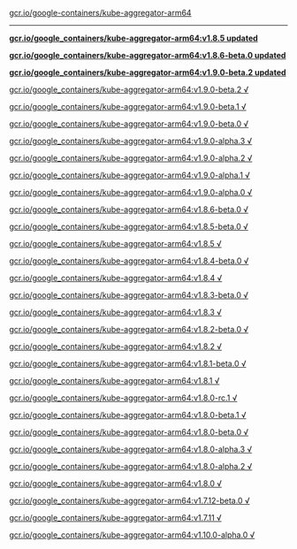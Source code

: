 [gcr.io/google-containers/kube-aggregator-arm64](https://hub.docker.com/r/anjia0532/kube-aggregator-arm64/tags/) 

----
**[gcr.io/google_containers/kube-aggregator-arm64:v1.8.5 updated](https://hub.docker.com/r/anjia0532/kube-aggregator-arm64/tags/)**

**[gcr.io/google_containers/kube-aggregator-arm64:v1.8.6-beta.0 updated](https://hub.docker.com/r/anjia0532/kube-aggregator-arm64/tags/)**

**[gcr.io/google_containers/kube-aggregator-arm64:v1.9.0-beta.2 updated](https://hub.docker.com/r/anjia0532/kube-aggregator-arm64/tags/)**

[gcr.io/google_containers/kube-aggregator-arm64:v1.9.0-beta.2 √](https://hub.docker.com/r/anjia0532/kube-aggregator-arm64/tags/)

[gcr.io/google_containers/kube-aggregator-arm64:v1.9.0-beta.1 √](https://hub.docker.com/r/anjia0532/kube-aggregator-arm64/tags/)

[gcr.io/google_containers/kube-aggregator-arm64:v1.9.0-beta.0 √](https://hub.docker.com/r/anjia0532/kube-aggregator-arm64/tags/)

[gcr.io/google_containers/kube-aggregator-arm64:v1.9.0-alpha.3 √](https://hub.docker.com/r/anjia0532/kube-aggregator-arm64/tags/)

[gcr.io/google_containers/kube-aggregator-arm64:v1.9.0-alpha.2 √](https://hub.docker.com/r/anjia0532/kube-aggregator-arm64/tags/)

[gcr.io/google_containers/kube-aggregator-arm64:v1.9.0-alpha.1 √](https://hub.docker.com/r/anjia0532/kube-aggregator-arm64/tags/)

[gcr.io/google_containers/kube-aggregator-arm64:v1.9.0-alpha.0 √](https://hub.docker.com/r/anjia0532/kube-aggregator-arm64/tags/)

[gcr.io/google_containers/kube-aggregator-arm64:v1.8.6-beta.0 √](https://hub.docker.com/r/anjia0532/kube-aggregator-arm64/tags/)

[gcr.io/google_containers/kube-aggregator-arm64:v1.8.5-beta.0 √](https://hub.docker.com/r/anjia0532/kube-aggregator-arm64/tags/)

[gcr.io/google_containers/kube-aggregator-arm64:v1.8.5 √](https://hub.docker.com/r/anjia0532/kube-aggregator-arm64/tags/)

[gcr.io/google_containers/kube-aggregator-arm64:v1.8.4-beta.0 √](https://hub.docker.com/r/anjia0532/kube-aggregator-arm64/tags/)

[gcr.io/google_containers/kube-aggregator-arm64:v1.8.4 √](https://hub.docker.com/r/anjia0532/kube-aggregator-arm64/tags/)

[gcr.io/google_containers/kube-aggregator-arm64:v1.8.3-beta.0 √](https://hub.docker.com/r/anjia0532/kube-aggregator-arm64/tags/)

[gcr.io/google_containers/kube-aggregator-arm64:v1.8.3 √](https://hub.docker.com/r/anjia0532/kube-aggregator-arm64/tags/)

[gcr.io/google_containers/kube-aggregator-arm64:v1.8.2-beta.0 √](https://hub.docker.com/r/anjia0532/kube-aggregator-arm64/tags/)

[gcr.io/google_containers/kube-aggregator-arm64:v1.8.2 √](https://hub.docker.com/r/anjia0532/kube-aggregator-arm64/tags/)

[gcr.io/google_containers/kube-aggregator-arm64:v1.8.1-beta.0 √](https://hub.docker.com/r/anjia0532/kube-aggregator-arm64/tags/)

[gcr.io/google_containers/kube-aggregator-arm64:v1.8.1 √](https://hub.docker.com/r/anjia0532/kube-aggregator-arm64/tags/)

[gcr.io/google_containers/kube-aggregator-arm64:v1.8.0-rc.1 √](https://hub.docker.com/r/anjia0532/kube-aggregator-arm64/tags/)

[gcr.io/google_containers/kube-aggregator-arm64:v1.8.0-beta.1 √](https://hub.docker.com/r/anjia0532/kube-aggregator-arm64/tags/)

[gcr.io/google_containers/kube-aggregator-arm64:v1.8.0-beta.0 √](https://hub.docker.com/r/anjia0532/kube-aggregator-arm64/tags/)

[gcr.io/google_containers/kube-aggregator-arm64:v1.8.0-alpha.3 √](https://hub.docker.com/r/anjia0532/kube-aggregator-arm64/tags/)

[gcr.io/google_containers/kube-aggregator-arm64:v1.8.0-alpha.2 √](https://hub.docker.com/r/anjia0532/kube-aggregator-arm64/tags/)

[gcr.io/google_containers/kube-aggregator-arm64:v1.8.0 √](https://hub.docker.com/r/anjia0532/kube-aggregator-arm64/tags/)

[gcr.io/google_containers/kube-aggregator-arm64:v1.7.12-beta.0 √](https://hub.docker.com/r/anjia0532/kube-aggregator-arm64/tags/)

[gcr.io/google_containers/kube-aggregator-arm64:v1.7.11 √](https://hub.docker.com/r/anjia0532/kube-aggregator-arm64/tags/)

[gcr.io/google_containers/kube-aggregator-arm64:v1.10.0-alpha.0 √](https://hub.docker.com/r/anjia0532/kube-aggregator-arm64/tags/)

